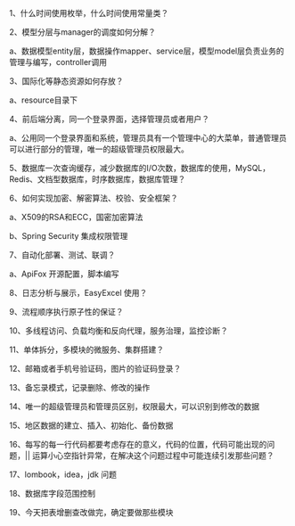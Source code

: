 1、什么时间使用枚举，什么时间使用常量类？

2、模型分层与manager的调度如何分解？

a、数据模型entity层，数据操作mapper、service层，模型model层负责业务的管理与编写，controller调用

3、国际化等静态资源如何存放？

a、resource目录下

4、前后端分离，同一个登录界面，选择管理员或者用户？

a、公用同一个登录界面和系统，管理员具有一个管理中心的大菜单，普通管理员可以进行部分的管理，唯一的超级管理员权限最大。

5、数据库一次查询缓存，减少数据库的I/O次数，数据库的使用，MySQL，Redis、文档型数据库，时序数据库，数据库管理？

6、如何实现加密、解密算法、校验、安全框架？

a、X509的RSA和ECC，国密加密算法

b、Spring Security 集成权限管理

7、自动化部署、测试、联调？

a、ApiFox 开源配置，脚本编写

8、日志分析与展示，EasyExcel 使用？

9、流程顺序执行原子性的保证？

10、多线程访问、负载均衡和反向代理，服务治理，监控诊断？

11、单体拆分，多模块的微服务、集群搭建？

12、邮箱或者手机号验证码，图片的验证码登录？

13、备忘录模式，记录删除、修改的操作

14、唯一的超级管理员和管理员区别，权限最大，可以识别到修改的数据

15、地区数据的建立、插入、初始化、备份数据

16、每写的每一行代码都要考虑存在的意义，代码的位置，代码可能出现的问题，|| 运算小心空指针异常，在解决这个问题过程中可能连续引发那些问题？

17、lombook，idea，jdk 问题

18、数据库字段范围控制

19、今天把表增删查改做完，确定要做那些模块